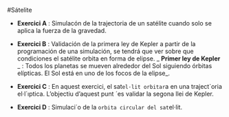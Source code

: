 #Sátelite

* __Exercici A__ : Simulacón de la trajectoria de un satélite cuando solo se aplica la fuerza de la gravedad. 

* __Exercici B__ : Validación de la primera ley de Kepler a partir de la programación de una simulación, se tendrá que ver sobre que condiciones el satélite orbita en forma de elipse.
_ **Primer ley de Kepler** _ : Todos los planetas se mueven alrededor del Sol siguiendo órbitas elípticas. El Sol está en uno de los focos de la elipse_. 

* __Exercici C__ : En aquest exercici, el sat`el·lit orbitar`a en una traject`oria
el·l´ıptica. L’objectiu d’aquest punt ´es validar la segona llei de Kepler.
* __Exercici D__ : Simulaci´o de la `orbita circular del sat`el·lit.
